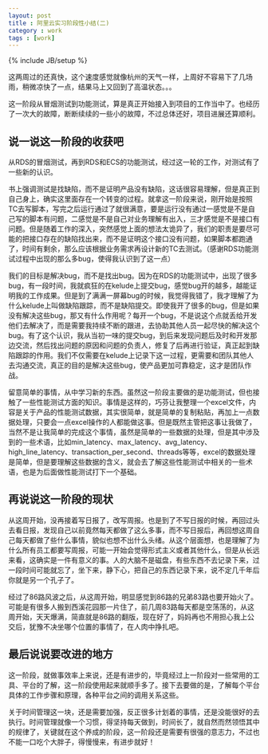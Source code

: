 ```yaml
---
layout: post
title : 阿里云实习阶段性小结(二)
category : work
tags : [work]
---
```

{% include JB/setup %}

这两周过的还真快，这个速度感觉就像杭州的天气一样，上周好不容易下了几场雨，稍微凉快了一点，结果马上又回到了高温状态。。。

这一阶段从冒烟测试到功能测试，算是真正开始接入到项目的工作当中了。也经历了一次大的故障，断断续续的一些小的故障，不过总体还好，项目进展还算顺利。

## 说一说这一阶段的收获吧

从RDS的冒烟测试，再到RDS和ECS的功能测试，经过这一轮的工作，对测试有了一些新的认识。

书上强调测试是找缺陷，而不是证明产品没有缺陷，这话很容易理解，但是真正到自己身上，确实这里面存在一个转变的过程。就拿这一阶段来说，刚开始是按照TC去写脚本，写完之后运行通过了就很满意，要是运行没有通过一感觉是不是自己写的脚本有问题，二感觉是不是自己对业务理解有出入，三才感觉是不是接口有问题。但是随着工作的深入，突然感觉上面的想法太诡异了，我们的职责是要尽可能的把接口存在的缺陷找出来，而不是证明这个接口没有问题，如果脚本都跑通了，时间有剩余，那么应该根据业务需求再设计新的TC去测试。（感谢RDS功能测试过程中出现的那么多bug，使得我认识到了这一点）

我们的目标是解决bug，而不是找出bug。因为在RDS的功能测试中，出现了很多bug，有一段时间，我就疯狂的在kelude上提交bug，感觉bug开的越多，越能证明我的工作成果。但是到了满满一屏幕bug的时候，我觉得我错了，我才理解了为什么kelude上叫做缺陷跟踪，而不是缺陷提交。即使我开了很多的bug，但是如果没有解决这些bug，那又有什么作用呢？每开一个bug，不是说这个点就丢给开发他们去解决了，而是需要我持续不断的跟进，去协助其他人员一起尽快的解决这个bug。有了这个认识，我从当初一味的提交bug，到后来发现问题后及时和开发那边交流，然后找出问题的原因和问题的负责人，修复了后再进行验证，真正起到缺陷跟踪的作用。我们不仅需要在kelude上记录下这一过程，更需要和团队其他人去沟通交流，真正的目的是解决这些bug，使产品更加可靠稳定，这才是团队作战。

留意简单的事情，从中学习新的东西。虽然这一阶段主要做的是功能测试，但也接触了一些性能测试方面的知识。事情是这样的，巧芬让我整理一个excel文件，内容是关于产品的性能测试数据，其实很简单，就是简单的复制粘贴，再加上一点数据处理，只要会一点excel操作的人都能做这事。但是既然主管把这事让我做了，当然不是让我简单的完成这个事情，虽然是简单的一些数据的处理，但是其中涉及到的一些术语，比如min_latency、max_latency、avg_latency、high_line_latency、transaction_per_second、threads等等，excel的数据处理是简单，但是要理解这些数据的含义，就会去了解这些性能测试中相关的一些术语，也是为后面做性能测试打下一个基础。

## 再说说这一阶段的现状

从这周开始，没再接着写日报了，改写周报。也是到了不写日报的时候，再回过头去看日报，发现自己以前竟然每天都做了这么多事，而不写日报后，再回想这周自己每天都做了些什么事情，貌似也想不出什么头绪。从这个层面想，也是理解了为什么所有员工都要写周报，可能一开始会觉得形式主义或者其他什么，但是从长远来看，这确实是一件有意义的事。人的大脑不是磁盘，有些东西不去记录下来，过一段时间可能就忘了，坐下来，静下心，把自己的东西记录下来，说不定几千年后你就是另一个孔子了。

经过了86路风波之后，从这周开始，明显感觉到86路的兄弟83路也要开始火了。可能是有很多人搬到西溪花园那一片住了，前几周83路每天都是空荡荡的，从这周开始，天天爆满，简直就是86路的翻版，现在好了，妈妈再也不用担心我上公交后，犹豫不决坐哪个位置的事情了，在人肉中挣扎吧。

## 最后说说要改进的地方

这一阶段，就做事效率上来说，还是有进步的，毕竟经过上一阶段对一些常用的工具、平台的了解，这一阶段使用起来就顺手多了。接下去要做的是，了解每个平台具体的工作步骤和原理，各种平台之间的调用关系这些。

关于时间管理这一块，还是需要加强，反正很多计划着的事情，还是没能很好的去执行。时间管理就像一个习惯，得坚持每天做到，时间长了，就自然而然领悟其中的规律了，关键就在这个养成的阶段，这一阶段还是需要有很强的意志力，不过也不能一口吃个大胖子，得慢慢来，有进步就好！